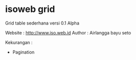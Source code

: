 isoweb grid
===========

Grid table sederhana versi 0.1 Alpha

Website : http://www.iso.web.id
Author  : Airlangga bayu seto


Kekurangan :
- Pagination